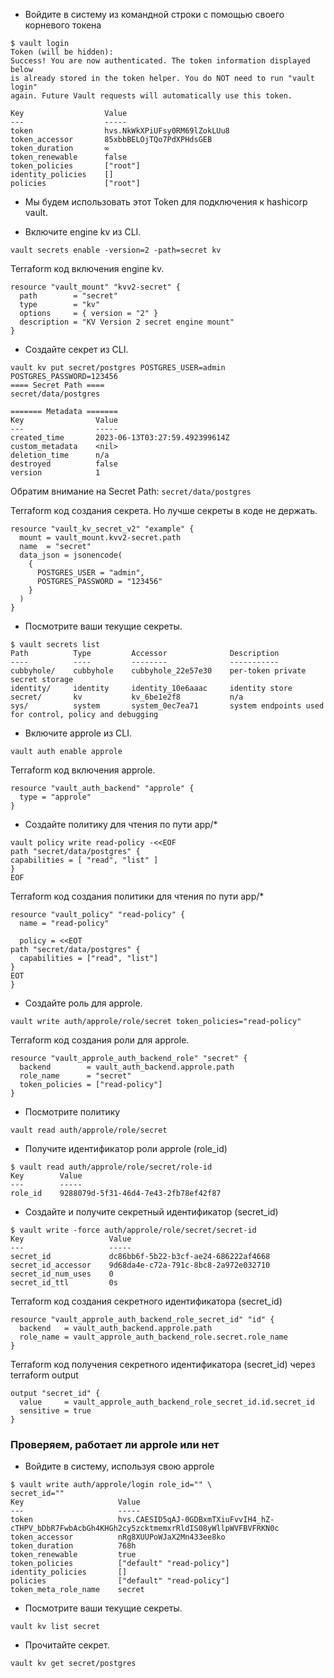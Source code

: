 
- Войдите в систему из командной строки с помощью своего корневого токена
```shell
$ vault login
Token (will be hidden): 
Success! You are now authenticated. The token information displayed below
is already stored in the token helper. You do NOT need to run "vault login"
again. Future Vault requests will automatically use this token.

Key                  Value
---                  -----
token                hvs.NkWkXPiUFsy0RM69lZokLUu8
token_accessor       85xbbBELOjTQo7PdXPHdsGEB
token_duration       ∞
token_renewable      false
token_policies       ["root"]
identity_policies    []
policies             ["root"]
```

- Мы будем использовать этот Token для подключения к hashicorp vault.

- Включите engine kv из CLI.
```shell
vault secrets enable -version=2 -path=secret kv
```

Terraform код включения engine kv.
```hcl
resource "vault_mount" "kvv2-secret" {
  path        = "secret"
  type        = "kv"
  options     = { version = "2" }
  description = "KV Version 2 secret engine mount"
}
```

- Создайте секрет из CLI.
```shell
vault kv put secret/postgres POSTGRES_USER=admin POSTGRES_PASSWORD=123456
==== Secret Path ====
secret/data/postgres

======= Metadata =======
Key                Value
---                -----
created_time       2023-06-13T03:27:59.492399614Z
custom_metadata    <nil>
deletion_time      n/a
destroyed          false
version            1
```

Обратим внимание на Secret Path: `secret/data/postgres`

Terraform код создания секрета. Но лучше секреты в коде не держать.
```hcl
resource "vault_kv_secret_v2" "example" {
  mount = vault_mount.kvv2-secret.path
  name  = "secret"
  data_json = jsonencode(
    {
      POSTGRES_USER = "admin",
      POSTGRES_PASSWORD = "123456"
    }
  )
}
```

- Посмотрите ваши текущие секреты.
```shell
$ vault secrets list
Path          Type         Accessor              Description
----          ----         --------              -----------
cubbyhole/    cubbyhole    cubbyhole_22e57e30    per-token private secret storage
identity/     identity     identity_10e6aaac     identity store
secret/       kv           kv_6be1e2f8           n/a
sys/          system       system_0ec7ea71       system endpoints used for control, policy and debugging
```

- Включите approle из CLI.
```shell
vault auth enable approle
```

Terraform код включения approle.
```hcl
resource "vault_auth_backend" "approle" {
  type = "approle"
}
```

- Создайте политику для чтения по пути app/*
```shell
vault policy write read-policy -<<EOF
path "secret/data/postgres" {
capabilities = [ "read", "list" ]
}
EOF
```

Terraform код создания политики для чтения по пути app/*
```hcl
resource "vault_policy" "read-policy" {
  name = "read-policy"

  policy = <<EOT
path "secret/data/postgres" {
  capabilities = ["read", "list"]
}
EOT
}
```

- Создайте роль для approle.
```shell
vault write auth/approle/role/secret token_policies="read-policy"
```

Terraform код создания роли для approle.
```hcl
resource "vault_approle_auth_backend_role" "secret" {
  backend        = vault_auth_backend.approle.path
  role_name      = "secret"
  token_policies = ["read-policy"]
}
```


- Посмотрите политику
```shell
vault read auth/approle/role/secret
```


- Получите идентификатор роли approle (role_id)
```shell
$ vault read auth/approle/role/secret/role-id
Key        Value
---        -----
role_id    9288079d-5f31-46d4-7e43-2fb78ef42f87
```


- Создайте и получите секретный идентификатор (secret_id)
```shell
$ vault write -force auth/approle/role/secret/secret-id
Key                   Value
---                   -----
secret_id             dc86bb6f-5b22-b3cf-ae24-686222af4668
secret_id_accessor    9d68da4e-c72a-791c-8bc8-2a972e032710
secret_id_num_uses    0
secret_id_ttl         0s
```

Terraform код создания секретного идентификатора (secret_id)
```hcl
resource "vault_approle_auth_backend_role_secret_id" "id" {
  backend   = vault_auth_backend.approle.path
  role_name = vault_approle_auth_backend_role.secret.role_name
}
```


Terraform код получения секретного идентификатора (secret_id) через terraform output
```hcl
output "secret_id" {
  value     = vault_approle_auth_backend_role_secret_id.id.secret_id
  sensitive = true
}
```


### Проверяем, работает ли approle или нет
- Войдите в систему, используя свою approle
```shell
$ vault write auth/approle/login role_id="" \
secret_id=""
Key                     Value
---                     -----
token                   hvs.CAESID5qAJ-0GDBxmTXiuFvvIH4_hZ-cTHPV_bDbR7FwbAcbGh4KHGh2cy5zcktmemxrRldIS08yWllpWVFBVFRKN0c
token_accessor          nRg8XUUPoWJaX2Mn433ee8ko
token_duration          768h
token_renewable         true
token_policies          ["default" "read-policy"]
identity_policies       []
policies                ["default" "read-policy"]
token_meta_role_name    secret

```


- Посмотрите ваши текущие секреты.
```shell
vault kv list secret
```


- Прочитайте секрет.
```shell
vault kv get secret/postgres
```

